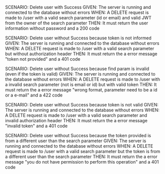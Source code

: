 SCENARIO: Delete user with Success
GIVEN: The server is running and connected to the database without errors
WHEN: A DELETE request is made to /user with a valid search parameter (id or email) and valid JWT from the owner of the search parameter
THEN: It must return the user information without password and a 200 code

SCENARIO: Delete user without Success because token is not informed
GIVEN: The server is running and connected to the database without errors
WHEN: A DELETE request is made to /user with a valid search parameter but without authorization header
THEN: It must return the a error message "token not provided" and a 401 code

SCENARIO: Delete user without Success because find param is invalid (even if the token is valid)
GIVEN: The server is running and connected to the database without errors
WHEN: A DELETE request is made to /user with a invalid search parameter (not is email or id) but with valid token
THEN: It must return the a error message "wrong format, parameter need to be a id or a e-mail" and a 422 code

SCENARIO: Delete user without Success because token is not valid
GIVEN: The server is running and connected to the database without errors
WHEN: A DELETE request is made to /user with a valid search parameter and invalid authorization header
THEN: It must return the a error message "invalid token" and a 401 code

SCENARIO: Delete user without Success because the token provided is from a different user than the search parameter
GIVEN: The server is running and connected to the database without errors
WHEN: A DELETE request is made to /user with a valid search parameter but the token is from a different user than the search parameter
THEN: It must return the a error message "you do not have permission to perform this operation" and a 401 code

